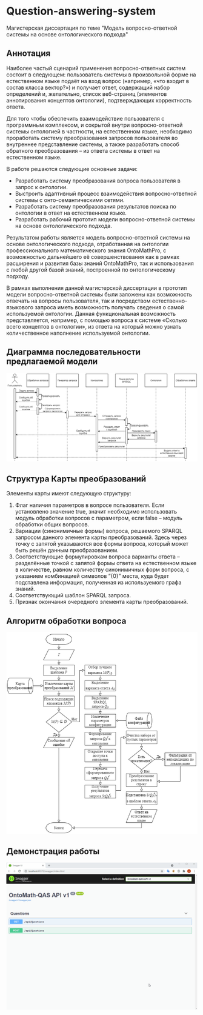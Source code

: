 # Question-answering-system
Магистерская диссертация по теме "Модель вопросно-ответной системы на основе онтологического подхода"

## Аннотация
Наиболее частый сценарий применения вопросно-ответных систем состоит в следующем: пользователь системы в произвольной форме на естественном языке подаёт на вход вопрос (например, «что входит в состав класса вектор?») и получает ответ, содержащий набор определений и, желательно, список веб-страниц (элементов аннотирования концептов онтологии), подтверждающих корректность ответа.

Для того чтобы обеспечить взаимодействие пользователя с программным комплексом, и сокрытой внутри вопросно-ответной системы онтологией в частности, на естественном языке, необходимо проработать систему преобразования запросов пользователя во внутреннее представление системы, а также разработать способ обратного преобразования – из ответа системы в ответ на естественном языке.

В работе решаются следующие основные задачи:
- Разработать систему преобразования вопроса пользователя в запрос к онтологии.
- Выстроить адаптивный процесс взаимодействия вопросно-ответной системы с онто-семантическими сетями.
- Разработать систему преобразования результатов поиска по онтологии в ответ на естественном языке.
- Разработать рабочий прототип модели вопросно-ответной системы на основе онтологического подхода.

Результатом работы является модель вопросно-ответной системы на основе онтологического подхода, отработанная на онтологии профессионального математического знания OntoMathPro, с возможностью дальнейшего её совершенствования как в рамках расширения и развития базы знаний OntoMathPro, так и использования с любой другой базой знаний, построенной по онтологическому подходу.

В рамках выполнения данной магистерской диссертации в прототип модели вопросно-ответной системы были заложены как возможность отвечать на вопросы пользователя, так и посредством естественно-языкового запроса иметь возможность получать сведения о самой используемой онтологии. Данная функциональная возможность представляется, например, с помощью вопроса к системе «Сколько всего концептов в онтологии», из ответа на который можно узнать количественное наполнение используемой онтологии.

## Диаграмма последовательности предлагаемой модели

![Диаграмма последовательности. Отображены порядок действий и протекающих процессов в модели вопросно-ответной системы, основанной на онтологическом подходе, предлагаемой в данной работе](https://github.com/EgoPingvina/Question-answering-system/blob/master/Documents/Images/global%20sequence%20diagram.png?raw=true)

## Структура Карты преобразований

Элементы карты имеют следующую структуру:
1. Флаг наличия параметров в вопросе пользователя. Если установлено значение true, значит необходимо использовать модуль обработки вопросов с параметром, если false – модуль обработки общих вопросов.
2. Вариации (синонимичные формы) вопроса, решаемого SPARQL запросом данного элемента карты преобразований. Здесь через точку с запятой указываются все формы вопроса, который может быть решён данным преобразованием.
3. Соответствующие формулировкам вопроса варианты ответа – разделённые точкой с запятой формы ответа на естественном языке в количестве, равном количеству синонимичных форм вопроса, с указанием комбинацией символов “{0}” места, куда будет подставлена информация, полученная из используемого графа знаний.
4. Соответствующий шаблон SPARQL запроса.
5. Признак окончания очередного элемента карты преобразований.

## Алгоритм обработки вопроса

![Блок-схема обработки вопроса пользователя](https://github.com/EgoPingvina/Question-answering-system/blob/master/Documents/Images/question%20processing%20algorithm.png?raw=true)

## Демонстрация работы

![Демонстрация работы](https://github.com/EgoPingvina/Question-answering-system/blob/master/Documents/Images/%D0%94%D0%B5%D0%BC%D0%BE%D0%BD%D1%81%D1%82%D1%80%D0%B0%D1%86%D0%B8%D1%8F%20%D0%B7%D0%B0%D0%BF%D1%80%D0%BE%D1%81%D0%BE%D0%B2.gif?raw=true)
